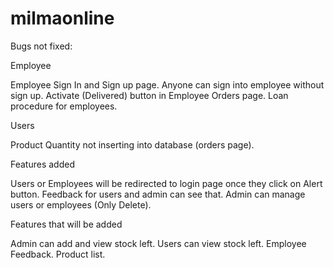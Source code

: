 # milmaonline
Bugs not fixed:

Employee

Employee Sign In and Sign up page.
Anyone can sign into employee without sign up.
Activate (Delivered) button in Employee Orders page.
Loan procedure for employees.

Users

Product Quantity not inserting into database (orders page).

Features added

Users or Employees will be redirected to login page once they click on Alert button.
Feedback for users and admin can see that.
Admin can manage users or employees (Only Delete).

Features that will be added

Admin can add and view stock left.
Users can view stock left.
Employee Feedback.
Product list.
